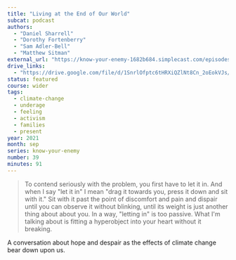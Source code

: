 ```yaml
---
title: "Living at the End of Our World"
subcat: podcast
authors:
  - "Daniel Sharrell"
  - "Dorothy Fortenberry"
  - "Sam Adler-Bell"
  - "Matthew Sitman"
external_url: "https://know-your-enemy-1682b684.simplecast.com/episodes/warmth-w-dan-sherrell-dorothy-fortenberry"
drive_links:
  - "https://drive.google.com/file/d/1SnrlOfptc6tHRXiQZlNt8Cn_2oEokVJs/view?usp=drivesdk"
status: featured
course: wider
tags:
  - climate-change
  - underage
  - feeling
  - activism
  - families
  - present
year: 2021
month: sep
series: know-your-enemy
number: 39
minutes: 91
---
```


> To contend seriously with the problem, you first have to let it in. And when I say "let it in" I mean "drag it towards you, press it down and sit with it." Sit with it past the point of discomfort and pain and dispair until you can observe it without blinking, until its weight is just another thing about about you. In a way, "letting in" is too passive. What I'm talking about is fitting a hyperobject into your heart without it breaking.

A conversation about hope and despair as the effects of climate change bear down upon us.
